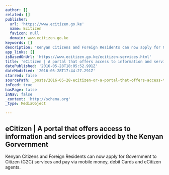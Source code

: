 ```yaml
---
author: []
related: []
publisher:
  url: 'https://www.ecitizen.go.ke'
  name: Ecitizen
  favicon: null
  domain: www.ecitizen.go.ke
keywords: []
description: 'Kenyan Citizens and Foreign Residents can now apply for Government to Citizen (G2C) services and pay via mobile money, debit Cards and eCitizen agents.'
app_links: []
isBasedOnUrl: 'https://www.ecitizen.go.ke/ecitizen-services.html'
title: 'eCitizen | A portal that offers access to information and services provided by the Kenyan Gorvernment'
datePublished: '2016-05-28T18:05:52.991Z'
dateModified: '2016-05-28T17:44:27.291Z'
starred: false
sourcePath: _posts/2016-05-28-ecitizen-or-a-portal-that-offers-access-to-information-and-se.md
inFeed: true
hasPage: false
inNav: false
_context: 'http://schema.org'
_type: MediaObject

---
```

<article style=""><h1>eCitizen | A portal that offers access to information and services provided by the Kenyan Gorvernment</h1><p>Kenyan Citizens and Foreign Residents can now apply for Government to Citizen (G2C) services and pay via mobile money, debit Cards and eCitizen agents.</p></article>